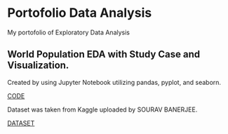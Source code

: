 # Portofolio Data Analysis

My portofolio of Exploratory Data Analysis


## World Population EDA with Study Case and Visualization.

Created by using Jupyter Notebook utilizing pandas, pyplot, and seaborn.

[CODE](https://github.com/JSulthoni/Portofolio_EDA/blob/main/EDA_World%20Population%20Growth.ipynb)

Dataset was taken from Kaggle uploaded by SOURAV BANERJEE.

[DATASET](https://www.kaggle.com/datasets/iamsouravbanerjee/world-population-dataset)
